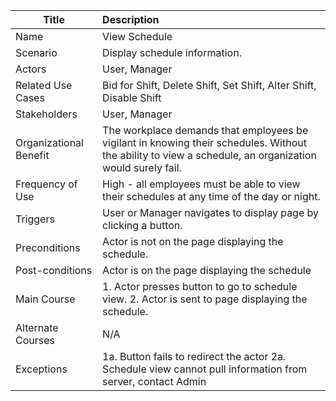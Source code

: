 | Title | Description |
|-------|:------------|
| Name | View Schedule |
| Scenario | Display schedule information. |
| Actors | User, Manager |
| Related Use Cases | Bid for Shift, Delete Shift, Set Shift, Alter Shift, Disable Shift |
| Stakeholders | User, Manager |
| Organizational Benefit | The workplace demands that employees be vigilant in knowing their schedules. Without the ability to view a schedule, an organization would surely fail. |
| Frequency of Use | High - all employees must be able to view their schedules at any time of the day or night. |
| Triggers | User or Manager navigates to display page by clicking a button. |
| Preconditions | Actor is not on the page displaying the schedule. |
| Post-conditions | Actor is on the page displaying the schedule |
| Main Course | 1. Actor presses button to go to schedule view. 2. Actor is sent to page displaying the schedule. |
| Alternate Courses | N/A |
| Exceptions | 1a. Button fails to redirect the actor 2a. Schedule view cannot pull information from server, contact Admin |
